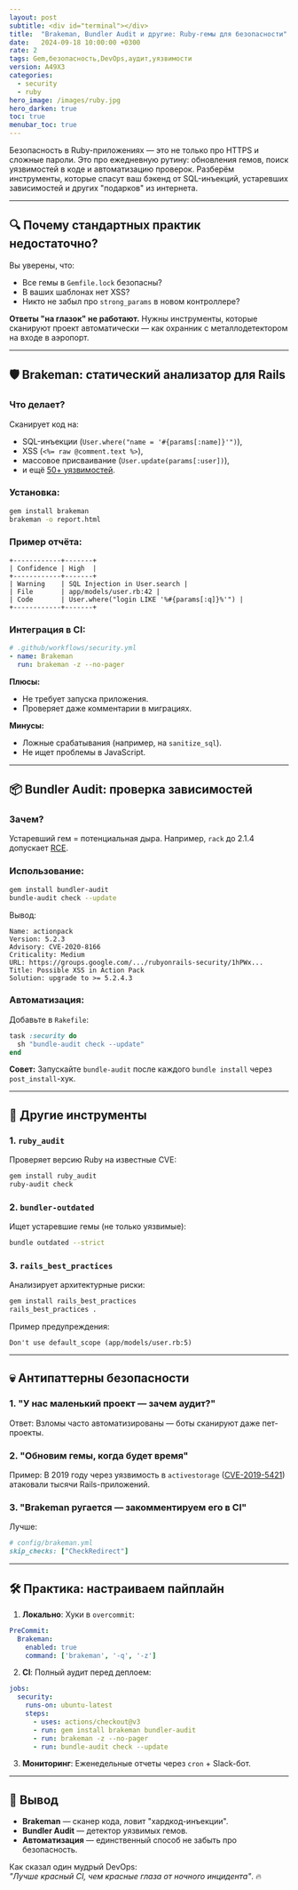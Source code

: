 ```yaml
---
layout: post
subtitle: <div id="terminal"></div>
title:  "Brakeman, Bundler Audit и другие: Ruby-гемы для безопасности"
date:   2024-09-18 10:00:00 +0300
rate: 2
tags: Gem,безопасность,DevOps,аудит,уязвимости
version: A49X3
categories:
  - security
  - ruby
hero_image: /images/ruby.jpg
hero_darken: true
toc: true
menubar_toc: true
---
```


Безопасность в Ruby-приложениях — это не только про HTTPS и сложные пароли. Это про ежедневную рутину: обновления гемов, поиск уязвимостей в коде и автоматизацию проверок. Разберём инструменты, которые спасут ваш бэкенд от SQL-инъекций, устаревших зависимостей и других "подарков" из интернета.

---

## 🔍 Почему стандартных практик недостаточно?

Вы уверены, что:
- Все гемы в `Gemfile.lock` безопасны?
- В ваших шаблонах нет XSS?
- Никто не забыл про `strong_params` в новом контроллере?

**Ответы "на глазок" не работают.** Нужны инструменты, которые сканируют проект автоматически — как охранник с металлодетектором на входе в аэропорт.

---

## 🛡️ Brakeman: статический анализатор для Rails

### Что делает?
Сканирует код на:
- SQL-инъекции (`User.where("name = '#{params[:name]}'")`),
- XSS (`<%= raw @comment.text %>`),
- массовое присваивание (`User.update(params[:user])`),
- и ещё [50+ уязвимостей](https://brakemanpro.com/security_warnings).

### Установка:
```bash
gem install brakeman
brakeman -o report.html
```

### Пример отчёта:
```text
+------------+-------+
| Confidence | High  |
+------------+-------+
| Warning    | SQL Injection in User.search |
| File       | app/models/user.rb:42 |
| Code       | User.where("login LIKE '%#{params[:q]}%'") |
+------------+-------+
```

### Интеграция в CI:
```yaml
# .github/workflows/security.yml
- name: Brakeman
  run: brakeman -z --no-pager
```

**Плюсы:**
- Не требует запуска приложения.
- Проверяет даже комментарии в миграциях.

**Минусы:**
- Ложные срабатывания (например, на `sanitize_sql`).
- Не ищет проблемы в JavaScript.

---

## 📦 Bundler Audit: проверка зависимостей

### Зачем?
Устаревший гем = потенциальная дыра. Например, `rack` до 2.1.4 допускает [RCE](https://nvd.nist.gov/vuln/detail/CVE-2020-8184).

### Использование:
```bash
gem install bundler-audit
bundle-audit check --update
```

Вывод:
```text
Name: actionpack
Version: 5.2.3
Advisory: CVE-2020-8166
Criticality: Medium
URL: https://groups.google.com/.../rubyonrails-security/1hPWx...
Title: Possible XSS in Action Pack
Solution: upgrade to >= 5.2.4.3
```

### Автоматизация:
Добавьте в `Rakefile`:
```ruby
task :security do
  sh "bundle-audit check --update"
end
```

**Совет:** Запускайте `bundle-audit` после каждого `bundle install` через `post_install`-хук.

---

## 🔎 Другие инструменты

### 1. `ruby_audit`
Проверяет версию Ruby на известные CVE:
```bash
gem install ruby_audit
ruby-audit check
```

### 2. `bundler-outdated`
Ищет устаревшие гемы (не только уязвимые):
```bash
bundle outdated --strict
```

### 3. `rails_best_practices`
Анализирует архитектурные риски:
```bash
gem install rails_best_practices
rails_best_practices .
```

Пример предупреждения:
```text
Don't use default_scope (app/models/user.rb:5)
```

---

## 💀 Антипаттерны безопасности

### 1. "У нас маленький проект — зачем аудит?"
Ответ: Взломы часто автоматизированы — боты сканируют даже пет-проекты.

### 2. "Обновим гемы, когда будет время"
Пример: В 2019 году через уязвимость в `activestorage` ([CVE-2019-5421](https://nvd.nist.gov/vuln/detail/CVE-2019-5421)) атаковали тысячи Rails-приложений.

### 3. "Brakeman ругается — закомментируем его в CI"
Лучше:
```ruby
# config/brakeman.yml
skip_checks: ["CheckRedirect"]
```

---

## 🛠️ Практика: настраиваем пайплайн

1. **Локально**: Хуки в `overcommit`:

```yaml
PreCommit:
  Brakeman:
    enabled: true
    command: ['brakeman', '-q', '-z']
```

2. **CI**: Полный аудит перед деплоем:

```yaml
jobs:
  security:
    runs-on: ubuntu-latest
    steps:
      - uses: actions/checkout@v3
      - run: gem install brakeman bundler-audit
      - run: brakeman -z --no-pager
      - run: bundle-audit check --update
```

3. **Мониторинг**: Еженедельные отчеты через `cron` + Slack-бот.

---

## 🎯 Вывод

- **Brakeman** — сканер кода, ловит "хардкод-инъекции".
- **Bundler Audit** — детектор уязвимых гемов.
- **Автоматизация** — единственный способ не забыть про безопасность.

Как сказал один мудрый DevOps:  
*"Лучше красный CI, чем красные глаза от ночного инцидента"*. 🔥
